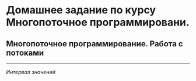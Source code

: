 # Домашнее задание по курсу Многопоточное программировани. 
## Многопоточное программирование. Работа с потоками
***
*Интервал значений* 